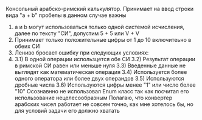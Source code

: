 Консольный арабско-римский калькулятор.
Принимает на ввод строки вида "a + b" пробелы в данном случае важны

1) a и b могут использоваться только одной системой исчисления, далее по тексту "СИ", допустим 5 + 5 или V + V
2) Принимает только положительные цифры от 1 до 10 включитеьно в обеих СИ
3) Лениво бросает ошибку при следующих условиях:
4) 3.1) В одной операции использцется обе СИ
   3.2) Результат операции в римской СИ равен или меньше нуля
   3.3) Введенные данные не выглядят как математическая операция
   3.4) Используется более одного оператора или более двух операндов
   3.5) Используются дробные числа
   3.6) Используются цифры менее "1" или число более "10"
Осознавнно не использовал Enum класс так как посчитал его использование нецелесообразным
Полагаю, что конвертер арабских чисел работает не совсем точно, как мне хотелось бы, но для условий задачи его должно хватать 
